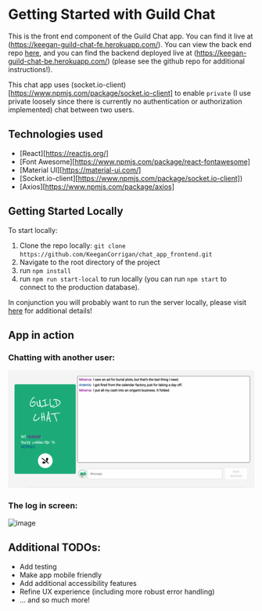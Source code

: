 # Getting Started with Guild Chat

This is the front end component of the Guild Chat app. You can find it live at (https://keegan-guild-chat-fe.herokuapp.com/). You can view the back end repo [here](https://github.com/KeeganCorrigan/chat_app_backend), and you can find the backend deployed live at (https://keegan-guild-chat-be.herokuapp.com/) (please see the github repo for additional instructions!).

This chat app uses (socket.io-client)[https://www.npmjs.com/package/socket.io-client] to enable `private` (I use private loosely since there is currently no authentication or authorization implemented) chat between two users.

## Technologies used

* [React][https://reactjs.org/]
* [Font Awesome][https://www.npmjs.com/package/react-fontawesome]
* [Material UI][https://material-ui.com/]
* [Socket.io-client][https://www.npmjs.com/package/socket.io-client])
* [Axios][https://www.npmjs.com/package/axios]

## Getting Started Locally

To start locally:

1. Clone the repo locally: `git clone https://github.com/KeeganCorrigan/chat_app_frontend.git`
2. Navigate to the root directory of the project
3. run `npm install`
4. run `npm run start-local` to run locally (you can run `npm start` to connect to the production database).

In conjunction you will probably want to run the server locally, please visit [here](https://github.com/KeeganCorrigan/chat_app_backend) for additional details!

## App in action

### Chatting with another user:

![image](https://github.com/KeeganCorrigan/chat_app_frontend/blob/main/content/images/chat%20app%20in%20action.gif)

### The log in screen:

![image](https://drive.google.com/file/d/1hpoaMpC4AeZSsslOyQRr2d08q1dKqe-B/view?usp=sharing)

## Additional TODOs:

* Add testing
* Make app mobile friendly
* Add additional accessibility features
* Refine UX experience (including more robust error handling)
* ... and so much more!
